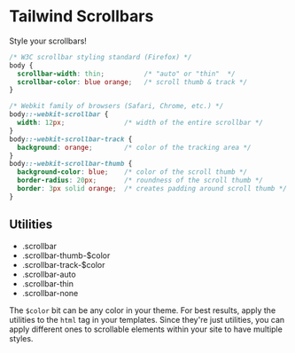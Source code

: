 # Tailwind Scrollbars

Style your scrollbars!

```css
/* W3C scrollbar styling standard (Firefox) */
body {
  scrollbar-width: thin;          /* "auto" or "thin"  */
  scrollbar-color: blue orange;   /* scroll thumb & track */ 
}

/* Webkit family of browsers (Safari, Chrome, etc.) */
body::-webkit-scrollbar {
  width: 12px;               /* width of the entire scrollbar */
}
body::-webkit-scrollbar-track {
  background: orange;        /* color of the tracking area */
}
body::-webkit-scrollbar-thumb {
  background-color: blue;    /* color of the scroll thumb */
  border-radius: 20px;       /* roundness of the scroll thumb */
  border: 3px solid orange;  /* creates padding around scroll thumb */
}
```

## Utilities

- .scrollbar
- .scrollbar-thumb-$color
- .scrollbar-track-$color
- .scrollbar-auto
- .scrollbar-thin
- .scrollbar-none

The `$color` bit can be any color in your theme. For best results, apply the utilities to the `html` tag in your templates. Since they're just utilities, you can apply different ones to scrollable elements within your site to have multiple styles.
